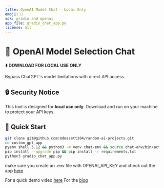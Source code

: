 ```yaml
---
title: OpenAI Model Chat - Local Only
emoji: 🤖
sdk: gradio and openai
app_file: gradio_chat_app.py
license: mit
---
```


# 🤖 OpenAI Model Selection Chat

**⬇️ DOWNLOAD FOR LOCAL USE ONLY**

Bypass ChatGPT's model limitations with direct API access.

## 🔒 Security Notice

This tool is designed for **local use only**. Download and run on your machine to protect your API keys.

## 🚀 Quick Start

```bash
git clone git@github.com:mdossett204/random-ai-projects.git
cd custom_gpt_app
pyenv shell 3.12 && python3 -m venv chat-env && source chat-env/bin/activate
pip install --upgrade pip && pip install -r requirements.txt
python3 gradio_chat_app.py
```

make sure you create an .env file with OPENAI_API_KEY and check out the app [here](http://127.0.0.1:7860)

For a quick demo video [here](https://www.youtube.com/watch?v=4cY1tTa_TxI)
For the [blog](https://mindy-dossett.com/2025/08/31/custom-gpt-chat-app/)
